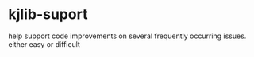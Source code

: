 # kjlib-suport
help support code improvements on several frequently occurring issues. either easy or difficult
